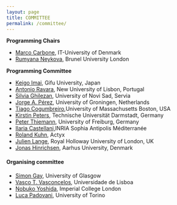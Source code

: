 ```yaml
---
layout: page
title: COMMITTEE
permalink: /committee/
---
```


**Programming Chairs**

- [Marco Carbone](http://www.itu.dk/~maca/), IT-University of Denmark
- [Rumyana Neykova](https://www.brunel.ac.uk/people/rumyana-neykova), Brunel University London

**Programming Committee**

- [Keigo Imai](https://keigoimai.info/), Gifu University, Japan
- [Antonio Ravara](http://ctp.di.fct.unl.pt/~aravara/), New University of Lisbon, Portugal
- [Silvia Ghilezan](http://imft.ftn.uns.ac.rs/~silvia/Main), University of Novi Sad, Servia
- [Jorge A. Pérez](https://www.jperez.nl/), University of Groningen, Netherlands
- [Tiago Cogumbreiro](https://cogumbreiro.github.io/),University of Massachusetts Boston, USA
- [Kirstin Peters](https://www.informatik.tu-darmstadt.de/fb20/organisation_fb20/professuren_und_gruppenleitungen/fb20professuren_und_gruppenleitungen_detailseite_84096.en.jsp), Technische Universität Darmstadt, Germany
- [Peter Thiemann](http://www2.informatik.uni-freiburg.de/~thiemann/), University of Freiburg, Germany
- [Ilaria Castellani,](http://www-sop.inria.fr/members/Ilaria.Castellani/)INRIA Sophia Antipolis Méditerranée
- [Roland Kuhn](https://rolandkuhn.com/), Actyx
- [Julien Lange](https://pure.royalholloway.ac.uk/portal/en/persons/julien-lange(55a85423-9481-4565-9339-224891092d5e).html), Royal Holloway University of London, UK
- [Jonas Hinrichsen](https://pure.au.dk/portal/en/persons/jonas-kastberg-hinrichsen(47107d73-8750-4515-ba0f-33c7ba993099).html), Aarhus University, Denmark

#### **Organising committee**

- [Simon Gay](http://www.dcs.gla.ac.uk/~simon/), University of Glasgow
- [Vasco T. Vasconcelos](https://www.di.fc.ul.pt/~vv/), Universidade de Lisboa
- [Nobuko Yoshida](http://mrg.doc.ic.ac.uk/people/nobuko-yoshida/), Imperial College London
- [Luca Padovani](http://www.di.unito.it/~padovani/), University of Torino

#
